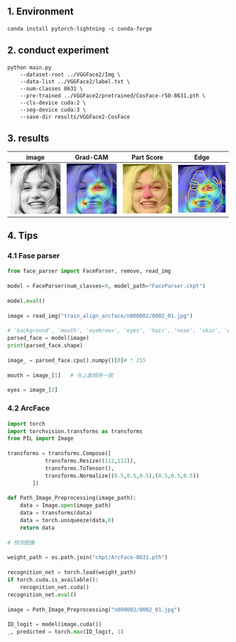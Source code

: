 ## 1. Environment

```shell
conda install pytorch-lightning -c conda-forge
```

## 2. conduct experiment

```shell
python main.py 
    --dataset-root ../VGGFace2/Img \
    --data-list ../VGGFace2/label.txt \
    --num-classes 8631 \
    --pre-trained ../VGGFace2/pretrained/CosFace-r50-8631.pth \
    --cls-device cuda:2 \
    --seg-device cuda:3 \
    --save-dir results/VGGFace2-CosFace
```

## 3. results

| image | Grad-CAM | Part Score | Edge |
| - | - | - | - |
| ![](image/image.jpg) | ![](image/saliency.jpg) | ![](image/PartScore.jpg) | ![](image/Edge.jpg) |

## 4. Tips

### 4.1 Fase parser

```python
from face_parser import FaceParser, remove, read_img

model = FaceParser(num_classes=9, model_path="FaceParser.ckpt")

model.eval()

image = read_img("train_align_arcface/n000002/0002_01.jpg")

# 'background', 'mouth', 'eyebrows', 'eyes', 'hair', 'nose', 'skin', 'ears', 'belowface'
parsed_face = model(image)
print(parsed_face.shape)

image_ = parsed_face.cpu().numpy()[0]# * 255

mouth = image_[1]   # 与上面顺序一致

eyes = image_[2]
```

### 4.2 ArcFace

```python
import torch
import torchvision.transforms as transforms
from PIL import Image

transforms = transforms.Compose([
            transforms.Resize((112,112)),
            transforms.ToTensor(),
            transforms.Normalize((0.5,0.5,0.5),(0.5,0.5,0.5))
        ])

def Path_Image_Preprocessing(image_path):
    data = Image.open(image_path)
    data = transforms(data)
    data = torch.unsqueeze(data,0)
    return data

# 预测图像

weight_path = os.path.join("ckpt/ArcFace-8631.pth")

recognition_net = torch.load(weight_path)
if torch.cuda.is_available():
    recognition_net.cuda()
recognition_net.eval()

image = Path_Image_Preprocessing("n000002/0002_01.jpg")

ID_logit = model(image.cuda())
_, predicted = torch.max(ID_logit, 1)
```